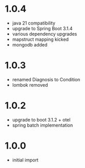 # 1.0.4
- java 21 compatibility
- upgrade to Spring Boot 3.1.4
- various dependency upgrades
- mapstruct mapping kicked
- mongodb added

# 1.0.3
- renamed Diagnosis to Condition
- lombok removed

# 1.0.2
- upgrade to boot 3.1.2 + otel
- spring batch implementation

# 1.0.0
- initial import